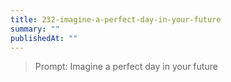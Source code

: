 ```yaml
---
title: 232-imagine-a-perfect-day-in-your-future
summary: ""
publishedAt: ""
---
```


> Prompt: Imagine a perfect day in your future

